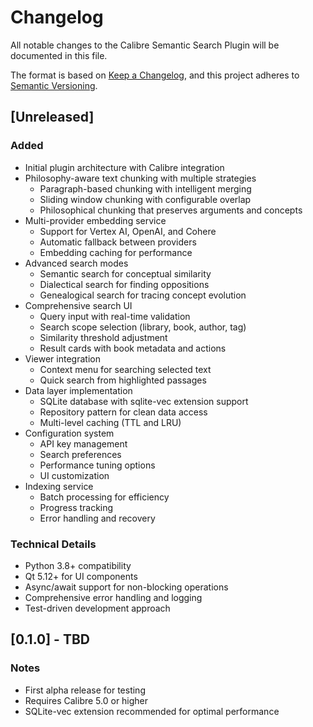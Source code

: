 # Changelog

All notable changes to the Calibre Semantic Search Plugin will be documented in this file.

The format is based on [Keep a Changelog](https://keepachangelog.com/en/1.0.0/),
and this project adheres to [Semantic Versioning](https://semver.org/spec/v2.0.0.html).

## [Unreleased]

### Added
- Initial plugin architecture with Calibre integration
- Philosophy-aware text chunking with multiple strategies
  - Paragraph-based chunking with intelligent merging
  - Sliding window chunking with configurable overlap
  - Philosophical chunking that preserves arguments and concepts
- Multi-provider embedding service
  - Support for Vertex AI, OpenAI, and Cohere
  - Automatic fallback between providers
  - Embedding caching for performance
- Advanced search modes
  - Semantic search for conceptual similarity
  - Dialectical search for finding oppositions
  - Genealogical search for tracing concept evolution
- Comprehensive search UI
  - Query input with real-time validation
  - Search scope selection (library, book, author, tag)
  - Similarity threshold adjustment
  - Result cards with book metadata and actions
- Viewer integration
  - Context menu for searching selected text
  - Quick search from highlighted passages
- Data layer implementation
  - SQLite database with sqlite-vec extension support
  - Repository pattern for clean data access
  - Multi-level caching (TTL and LRU)
- Configuration system
  - API key management
  - Search preferences
  - Performance tuning options
  - UI customization
- Indexing service
  - Batch processing for efficiency
  - Progress tracking
  - Error handling and recovery

### Technical Details
- Python 3.8+ compatibility
- Qt 5.12+ for UI components
- Async/await support for non-blocking operations
- Comprehensive error handling and logging
- Test-driven development approach

## [0.1.0] - TBD

### Notes
- First alpha release for testing
- Requires Calibre 5.0 or higher
- SQLite-vec extension recommended for optimal performance
